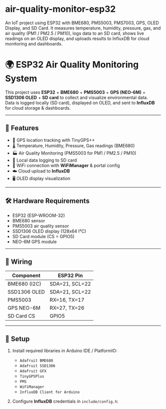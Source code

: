 # air-quality-monitor-esp32
An IoT project using ESP32 with BME680, PMS5003, PMS7003, GPS, OLED Display, and SD Card. It measures temperature, humidity, pressure, gas, and air quality (PM1 / PM2.5 / PM10), logs data to an SD card, shows live readings on an OLED display, and uploads results to InfluxDB for cloud monitoring and dashboards.
# 🌍 ESP32 Air Quality Monitoring System

This project uses **ESP32** + **BME680** + **PMS5003** + **GPS (NEO-6M)** + **SSD1306 OLED** + **SD card** to collect and visualize environmental data.  
Data is logged locally (SD card), displayed on OLED, and sent to **InfluxDB** for cloud storage & dashboards.

---

## 🚀 Features
- 📡 GPS location tracking with TinyGPS++
- 🌡️ Temperature, Humidity, Pressure, Gas readings (BME680)
- 🏭 Air Quality Monitoring (PMS5003 for PM1 / PM2.5 / PM10)
- 💾 Local data logging to SD card
- 📶 WiFi connection with **WiFiManager** & portal config
- ☁️ Cloud upload to **InfluxDB**
- 🖥️ OLED display visualization

---

## 🛠️ Hardware Requirements
- ESP32 (ESP-WROOM-32)
- BME680 sensor
- PMS5003 air quality sensor
- SSD1306 OLED display (128x64 I²C)
- SD Card module (CS = GPIO5)
- NEO-6M GPS module

---

## 🔌 Wiring
| Component     | ESP32 Pin |
|---------------|-----------|
| BME680 (I2C)  | SDA=21, SCL=22 |
| SSD1306 OLED  | SDA=21, SCL=22 |
| PMS5003       | RX=16, TX=17   |
| GPS NEO-6M    | RX=27, TX=26   |
| SD Card CS    | GPIO5          |

---

## 📡 Setup
1. Install required libraries in Arduino IDE / PlatformIO:
   - `Adafruit BME680`
   - `Adafruit SSD1306`
   - `Adafruit GFX`
   - `TinyGPSPlus`
   - `PMS`
   - `WiFiManager`
   - `InfluxDB Client for Arduino`

2. Configure **InfluxDB** credentials in `include/config.h`:
